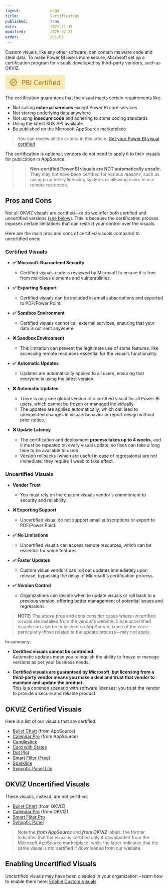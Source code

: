```yaml
---
layout:             page
title:              Certification
published:          true
date:               2021-11-17
modified:           2025-02-21
order:              /01/05
---
```


Custom visuals, like any other software, can contain malware code and steal data.
To make Power BI users more secure, Microsoft set up a certification program for visuals developed by third-party vendors, such as OKVIZ.   

<img src="images/certified.svg" width="190">

The certification guarantees that the visual meets certain requirements like:

- Not calling **external services** except Power BI core services
- Not storing underlying data anywhere
- Not using **insecure code** and adhering to some coding standards
- Using the latest SDK API available
- Be published on the Microsoft AppSource marketplace

> You can review all the criteria in this article:
[Get your Power BI visual certified](https://learn.microsoft.com/en-us/power-bi/developer/visuals/power-bi-custom-visuals-certified#certification-requirements)

The certification is optional; vendors do not need to apply it to their visuals for publication in AppSource.

>> **Non-certified Power BI visuals are NOT automatically unsafe.** They may not have been certified for various reasons, such as using proprietary licensing systems or allowing users to use remote resources.

## Pros and Cons

Not all OKVIZ visuals are certified—or do we offer both certified and uncertified versions ([see below](#okviz-certified-visuals)). This is because the certification process imposes certain limitations that can restrict your control over the visuals.

Here are the main pros and cons of certified visuals compared to uncertified ones:

### Certified Visuals

- **✅ Microsoft-Guaranteed Security**  
    - Certified visuals code is reviewed by Microsoft to ensure it is free from malicious elements and vulnerabilities.

- **✅ Exporting Support**  
    - Certified visuals can be included in email subscriptions and exported to PDF/Power Point.

- **✅ Sandbox Environment**
    - Certified visuals cannot call external services, ensuring that your data is not sent anywhere.

- **❌ Sandbox Environment**
    - This limitation can prevent the legitimate use of some features, like accessing remote resources essential for the visual’s functionality.

- **✅ Automatic Updates**  
    - Updates are automatically applied to all users, ensuring that everyone is using the latest version.

- **❌ Automatic Updates**  
    - There is only one global version of a certified visual for all Power BI users, which cannot be frozen or managed individually.
    - The updates are applied automatically, which can lead to unexpected changes in visuals behavior or report design without prior notice.

- **❌ Update Latency**  
    - The certification and deployment **process takes up to 4 weeks**, and it must be repeated on every visual update, so fixes can take a long time to be available to users.
    - Version rollbacks (which are useful in case of regressions) are not immediate: they require 1 week to take effect.

### Uncertified Visuals

- **Vendor Trust**  
    - You must rely on the custom visuals vendor’s commitment to security and reliability.

- **❌ Exporting Support**
    - Uncertified visual do not support email subscriptions or export to PDF/Power Point.

- **✅ No Limitations**
    - Uncertified visuals can access remote resources, which can be essential for some features.

- **✅ Faster Updates**
    - Custom visual vendors can roll out updates immediately upon release, bypassing the delay of Microsoft’s certification process.

- **✅ Version Control**  
    - Organizations can decide when to update visuals or roll back to a previous version, offering better management of potential issues and regressions.

> **NOTE:** The above pros and cons consider cases where uncertified visuals are installed from the vendor’s website. Since uncertified visuals can also be published on AppSource, some of the cons—particularly those related to the update process—may not apply.

In summary:

- **Certified visuals cannot be controlled.**  
   Automatic updates mean you relinquish the ability to freeze or manage versions as per your business needs.

- **Certified visuals are guaranteed by Microsoft, but licensing from a third-party vendor means you make a deal and trust that vendor to maintain and update the product.**  
   This is a common scenario with software licenses: you trust the vendor to provide a secure and reliable product.


## OKVIZ Certified Visuals

Here is a list of our visuals that are certified:

- [Bullet Chart](https://appsource.microsoft.com/en-us/product/power-bi-visuals/WA104380953) (from AppSource)
- [Calendar Pro](https://appsource.microsoft.com/en-US/product/power-bi-visuals/okvizcorp1634637213047.calendarprobyokviz) (from AppSource)
- [Candlestick](https://appsource.microsoft.com/en-us/product/power-bi-visuals/WA104380952)
- [Card with States](https://appsource.microsoft.com/en-us/product/office/WA104380967)
- [Dot Plot](https://appsource.microsoft.com/en-us/product/power-bi-visuals/WA104380949)
- [Smart Filter (Free)](https://appsource.microsoft.com/en-us/product/power-bi-visuals/WA104380859)
- [Sparkline](https://appsource.microsoft.com/en-us/product/power-bi-visuals/WA104380910)
- [Synoptic Panel Lite](https://appsource.microsoft.com/en-us/product/power-bi-visuals/okvizcorp1634637213047.synopticpanelbyokviz-lite)

## OKVIZ Uncertified Visuals

These visuals, instead, are not certified:

- [Bullet Chart](https://okviz.com/bullet-chart/) (from OKVIZ)
- [Calendar Pro](https://okviz.com/calendar-pro/) (from OKVIZ)
- [Smart Filter Pro](https://okviz.com/smart-filter-pro/)
- [Synoptic Panel](https://okviz.com/synoptic-panel/)


> Note the ***from AppSource*** and ***from OKVIZ*** labels: the former indicates that the visual is certified only if downloaded from the Microsoft AppSource marketplace, while the latter indicates that the same visual is not certified if downloaded from our website.


## Enabling Uncertified Visuals

Uncertified visuals may have been disabled in your organization – learn how to enable them here: [Enable Custom Visuals](../get-started/installation.md#enable-custom-visuals)